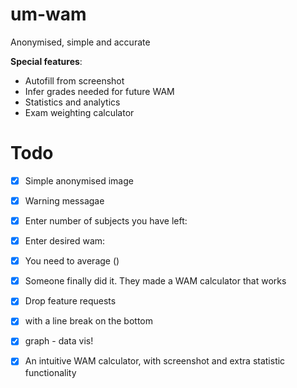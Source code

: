 # um-wam
Anonymised, simple and accurate

**Special features**: 
- Autofill from screenshot 
- Infer grades needed for future WAM 
- Statistics and analytics
- Exam weighting calculator

# Todo
- [x] Simple anonymised image 
- [x] Warning messagae

- [x] Enter number of subjects you have left: 
- [x] Enter desired wam: 
- [x] You need to average () 

- [x] Someone finally did it. They made a WAM calculator that works
- [x] Drop feature requests

- [x] with a line break on the bottom

- [x] graph - data vis!
- [x] An intuitive WAM calculator, with screenshot and extra statistic functionality

